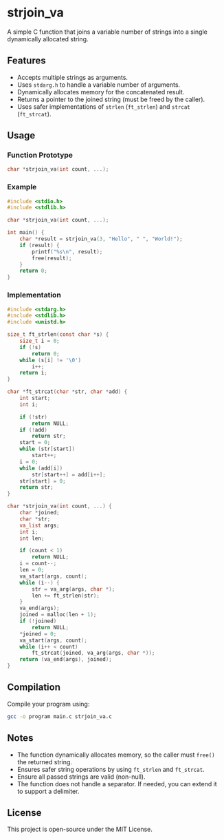 # strjoin_va

A simple C function that joins a variable number of strings into a single dynamically allocated string.

## Features
- Accepts multiple strings as arguments.
- Uses `stdarg.h` to handle a variable number of arguments.
- Dynamically allocates memory for the concatenated result.
- Returns a pointer to the joined string (must be freed by the caller).
- Uses safer implementations of `strlen` (`ft_strlen`) and `strcat` (`ft_strcat`).

## Usage
### Function Prototype
```c
char *strjoin_va(int count, ...);
```

### Example
```c
#include <stdio.h>
#include <stdlib.h>

char *strjoin_va(int count, ...);

int main() {
    char *result = strjoin_va(3, "Hello", " ", "World!");
    if (result) {
        printf("%s\n", result);
        free(result);
    }
    return 0;
}
```

### Implementation
```c
#include <stdarg.h>
#include <stdlib.h>
#include <unistd.h>

size_t ft_strlen(const char *s) {
    size_t i = 0;
    if (!s)
        return 0;
    while (s[i] != '\0')
        i++;
    return i;
}

char *ft_strcat(char *str, char *add) {
    int start;
    int i;

    if (!str)
        return NULL;
    if (!add)
        return str;
    start = 0;
    while (str[start])
        start++;
    i = 0;
    while (add[i])
        str[start++] = add[i++];
    str[start] = 0;
    return str;
}

char *strjoin_va(int count, ...) {
    char *joined;
    char *str;
    va_list args;
    int i;
    int len;

    if (count < 1)
        return NULL;
    i = count--;
    len = 0;
    va_start(args, count);
    while (i--) {
        str = va_arg(args, char *);
        len += ft_strlen(str);
    }
    va_end(args);
    joined = malloc(len + 1);
    if (!joined)
        return NULL;
    *joined = 0;
    va_start(args, count);
    while (i++ < count)
        ft_strcat(joined, va_arg(args, char *));
    return (va_end(args), joined);
}
```

## Compilation
Compile your program using:
```sh
gcc -o program main.c strjoin_va.c
```

## Notes
- The function dynamically allocates memory, so the caller must `free()` the returned string.
- Ensures safer string operations by using `ft_strlen` and `ft_strcat`.
- Ensure all passed strings are valid (non-null).
- The function does not handle a separator. If needed, you can extend it to support a delimiter.

## License
This project is open-source under the MIT License.

